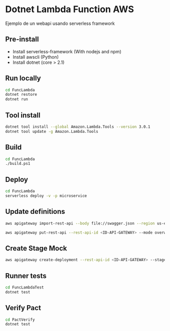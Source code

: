 # Dotnet Lambda Function AWS

Ejemplo de un webapi usando serverless framework

## Pre-install
- Install serverless-framework (With nodejs and npm)
- Install awscli (Python)
- Install dotnet (core > 2.1)

## Run locally
```sh
cd FuncLambda
dotnet restore
dotnet run
```

## Tool install
```sh
dotnet tool install --global Amazon.Lambda.Tools --version 3.0.1
dotnet tool update -g Amazon.Lambda.Tools
```

## Build
```sh
cd FuncLambda
./build.ps1
```

## Deploy
```sh
cd FuncLambda
serverless deploy -v -p microservice
```

## Update definitions
```sh
aws apigateway import-rest-api --body file://swagger.json --region us-east-1
```

```sh
aws apigateway put-rest-api --rest-api-id <ID-API-GATEWAY> --mode overwrite --body file://swagger.json --region us-east-1
```

## Create Stage Mock
```sh
aws apigateway create-deployment --rest-api-id <ID-API-GATEWAY> --stage-name mock --region us-east-1
```

## Runner tests 
```sh
cd FuncLambdaTest
dotnet test
```

## Verify Pact
```sh
cd PactVerify
dotnet test
```

